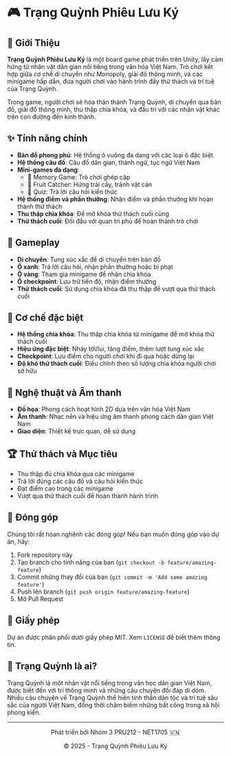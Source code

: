 # 🎮 Trạng Quỳnh Phiêu Lưu Ký

## 📖 Giới Thiệu

**Trạng Quỳnh Phiêu Lưu Ký** là một board game phát triển trên Unity, lấy cảm hứng từ nhân vật dân gian nổi tiếng trong văn hóa Việt Nam. Trò chơi kết hợp giữa cơ chế di chuyển như Monopoly, giải đố thông minh, và các minigame hấp dẫn, đưa người chơi vào hành trình đầy thử thách và trí tuệ của Trạng Quỳnh.

Trong game, người chơi sẽ hóa thân thành Trạng Quỳnh, di chuyển qua bản đồ, giải đố thông minh, thu thập chìa khóa, và đấu trí với các nhân vật khác trên con đường đến kinh thành.

## ✨ Tính năng chính

- **Bản đồ phong phú**: Hệ thống ô vuông đa dạng với các loại ô đặc biệt
- **Hệ thống câu đố**: Câu đố dân gian, thành ngữ, tục ngữ Việt Nam
- **Mini-games đa dạng**:
  - 🧩 Memory Game: Trò chơi ghép cặp
  - 🎯 Fruit Catcher: Hứng trái cây, tránh vật cản
  - 📝 Quiz: Trả lời câu hỏi kiến thức
- **Hệ thống điểm và phần thưởng**: Nhận điểm và phần thưởng khi hoàn thành thử thách
- **Thu thập chìa khóa**: Để mở khóa thử thách cuối cùng
- **Thử thách cuối**: Đối đầu với quan tri phủ để hoàn thành trò chơi

## 🎯 Gameplay

- **Di chuyển**: Tung xúc xắc để di chuyển trên bản đồ
- **Ô xanh**: Trả lời câu hỏi, nhận phần thưởng hoặc bị phạt
- **Ô vàng**: Tham gia minigame để nhận chìa khóa
- **Ô checkpoint**: Lưu trữ tiến độ, nhận điểm thưởng
- **Thử thách cuối**: Sử dụng chìa khóa đã thu thập để vượt qua thử thách cuối

## 🔧 Cơ chế đặc biệt

- **Hệ thống chìa khóa**: Thu thập chìa khóa từ minigame để mở khóa thử thách cuối
- **Hiệu ứng đặc biệt**: Nhảy tới/lui, tăng điểm, thêm lượt tung xúc xắc
- **Checkpoint**: Lưu điểm cho người chơi khi đi qua hoặc dừng lại
- **Độ khó thử thách cuối**: Điều chỉnh theo số lượng chìa khóa người chơi sở hữu

## 🎨 Nghệ thuật và Âm thanh

- **Đồ họa**: Phong cách hoạt hình 2D dựa trên văn hóa Việt Nam
- **Âm thanh**: Nhạc nền và hiệu ứng âm thanh phong cách dân gian Việt Nam
- **Giao diện**: Thiết kế trực quan, dễ sử dụng

## 🏆 Thử thách và Mục tiêu

- Thu thập đủ chìa khóa qua các minigame
- Trả lời đúng các câu đố và câu hỏi kiến thức
- Đạt điểm cao trong các minigame
- Vượt qua thử thách cuối để hoàn thành hành trình

## 👥 Đóng góp

Chúng tôi rất hoan nghênh các đóng góp! Nếu bạn muốn đóng góp vào dự án, hãy:

1. Fork repository này
2. Tạo branch cho tính năng của bạn (`git checkout -b feature/amazing-feature`)
3. Commit những thay đổi của bạn (`git commit -m 'Add some amazing feature'`)
4. Push lên branch (`git push origin feature/amazing-feature`)
5. Mở Pull Request

## 📝 Giấy phép

Dự án được phân phối dưới giấy phép MIT. Xem `LICENSE` để biết thêm thông tin.

## 📜 Trạng Quỳnh là ai?

Trạng Quỳnh là một nhân vật nổi tiếng trong văn học dân gian Việt Nam, được biết đến với trí thông minh và những câu chuyện đối đáp dí dỏm. Nhiều câu chuyện về Trạng Quỳnh thể hiện tinh thần dân tộc và trí tuệ sâu sắc của người Việt Nam, đồng thời châm biếm những bất công trong xã hội phong kiến.

---

<div align="center">
  <p>Phát triển bởi Nhóm 3 PRU212 - NET1705 🇻🇳</p>
  <p>© 2025 - Trạng Quỳnh Phiêu Lưu Ký</p>
</div>
